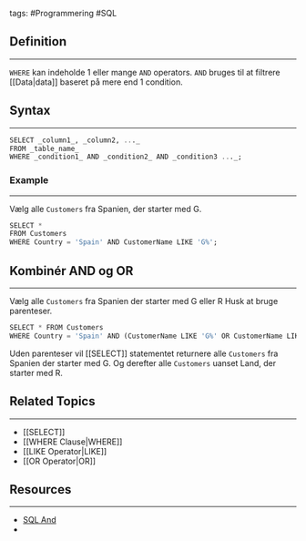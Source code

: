 tags: #Programmering #SQL

## Definition 
---
`WHERE` kan indeholde 1 eller mange `AND` operators.
`AND` bruges til at filtrere [[Data|data]] baseret på mere end 1 condition.

## Syntax
---
```SQL
SELECT _column1_, _column2, ..._  
FROM _table_name_  
WHERE _condition1_ AND _condition2_ AND _condition3 ..._;
```
### Example
---
Vælg alle `Customers` fra Spanien, der starter med G.
```SQL
SELECT *  
FROM Customers  
WHERE Country = 'Spain' AND CustomerName LIKE 'G%';
```


## Kombinér AND og OR
---
Vælg alle `Customers` fra Spanien der starter med G eller R
Husk at bruge parenteser.
```SQL
SELECT * FROM Customers  
WHERE Country = 'Spain' AND (CustomerName LIKE 'G%' OR CustomerName LIKE 'R%');
```

Uden parenteser vil [[SELECT]] statementet returnere alle `Customers` fra Spanien der starter med G. Og derefter alle `Customers` uanset Land, der starter med R.
## Related Topics
---
- [[SELECT]]
- [[WHERE Clause|WHERE]]
- [[LIKE Operator|LIKE]]
- [[OR Operator|OR]]

## Resources
---
- [SQL And](https://www.w3schools.com/sql/sql_and.asp)
- 